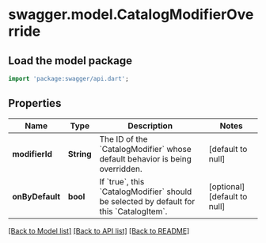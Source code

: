 # swagger.model.CatalogModifierOverride

## Load the model package
```dart
import 'package:swagger/api.dart';
```

## Properties
Name | Type | Description | Notes
------------ | ------------- | ------------- | -------------
**modifierId** | **String** | The ID of the &#x60;CatalogModifier&#x60; whose default behavior is being overridden. | [default to null]
**onByDefault** | **bool** | If &#x60;true&#x60;, this &#x60;CatalogModifier&#x60; should be selected by default for this &#x60;CatalogItem&#x60;. | [optional] [default to null]

[[Back to Model list]](../README.md#documentation-for-models) [[Back to API list]](../README.md#documentation-for-api-endpoints) [[Back to README]](../README.md)

